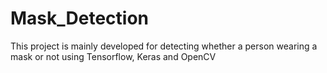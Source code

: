 # Mask_Detection
This project is mainly developed for detecting whether a person wearing a mask or not using Tensorflow, Keras and OpenCV
